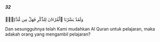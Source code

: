 ##### 32

<span class="ayah">وَلَقَدْ يَسَّرْنَا ٱلْقُرْءَانَ لِلذِّكْرِ فَهَلْ مِن مُّدَّكِرٍۢ</span>

<span class="ayah_translation">Dan sesungguhnya telah Kami mudahkan Al Quran untuk pelajaran, maka adakah orang yang mengambil pelajaran?</span>

